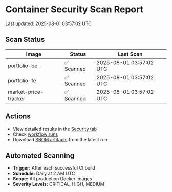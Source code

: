 # Container Security Scan Report

Last updated: 2025-08-01 03:57:02 UTC

## Scan Status

| Image | Status | Last Scan |
|-------|--------|-----------|
| portfolio-be | ✅ Scanned | 2025-08-01 03:57:02 UTC |
| portfolio-fe | ✅ Scanned | 2025-08-01 03:57:02 UTC |
| market-price-tracker | ✅ Scanned | 2025-08-01 03:57:02 UTC |

## Actions

- View detailed results in the [Security tab](https://github.com/ktenman/portfolio/security/code-scanning)
- Check [workflow runs](https://github.com/ktenman/portfolio/actions/workflows/trivy-scan.yml)
- Download [SBOM artifacts](https://github.com/ktenman/portfolio/actions/workflows/trivy-scan.yml) from the latest run

## Automated Scanning

- **Trigger:** After each successful CI build
- **Schedule:** Daily at 2 AM UTC
- **Scope:** All production Docker images
- **Severity Levels:** CRITICAL, HIGH, MEDIUM

